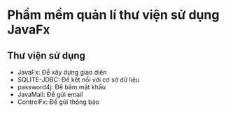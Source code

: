 # Phầm mềm quản lí thư viện sử dụng JavaFx
## Thư viện sử dụng
- JavaFx: Để xây dựng giao diện
- SQLITE-JDBC: Để kết nối với cơ sở dữ liệu
- password4j: Để băm mật khẩu
- JavaMail: Để gửi email
- ControlFx: Để gửi thông báo
